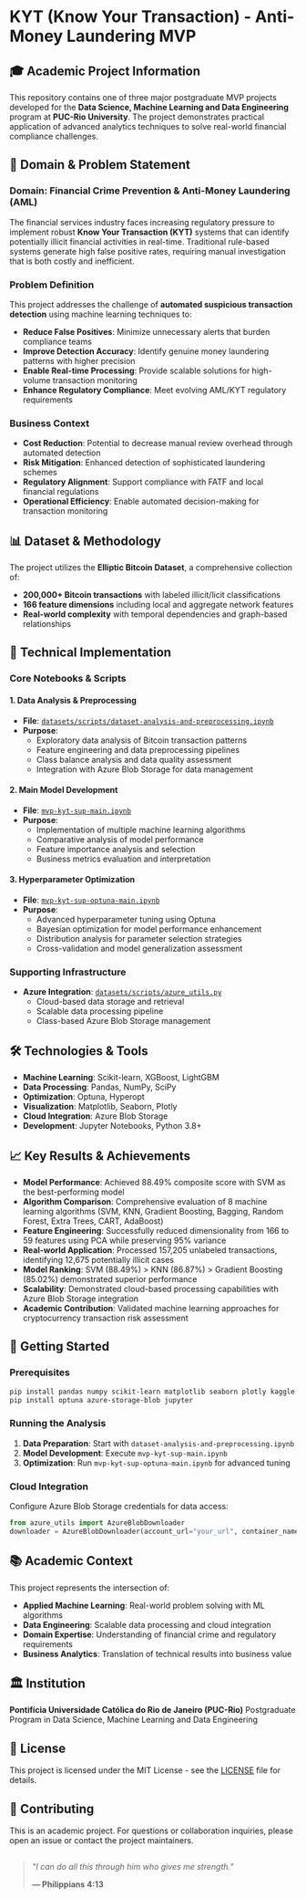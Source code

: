 # KYT (Know Your Transaction) - Anti-Money Laundering MVP

## 🎓 **Academic Project Information**
This repository contains one of three major postgraduate MVP projects developed for the **Data Science, Machine Learning and Data Engineering** program at **PUC-Rio University**. The project demonstrates practical application of advanced analytics techniques to solve real-world financial compliance challenges.

## 🎯 **Domain & Problem Statement**

### **Domain: Financial Crime Prevention & Anti-Money Laundering (AML)**
The financial services industry faces increasing regulatory pressure to implement robust **Know Your Transaction (KYT)** systems that can identify potentially illicit financial activities in real-time. Traditional rule-based systems generate high false positive rates, requiring manual investigation that is both costly and inefficient.

### **Problem Definition**
This project addresses the challenge of **automated suspicious transaction detection** using machine learning techniques to:

- **Reduce False Positives**: Minimize unnecessary alerts that burden compliance teams
- **Improve Detection Accuracy**: Identify genuine money laundering patterns with higher precision
- **Enable Real-time Processing**: Provide scalable solutions for high-volume transaction monitoring
- **Enhance Regulatory Compliance**: Meet evolving AML/KYT regulatory requirements

### **Business Context**
- **Cost Reduction**: Potential to decrease manual review overhead through automated detection
- **Risk Mitigation**: Enhanced detection of sophisticated laundering schemes
- **Regulatory Alignment**: Support compliance with FATF and local financial regulations
- **Operational Efficiency**: Enable automated decision-making for transaction monitoring

## 📊 **Dataset & Methodology**

The project utilizes the **Elliptic Bitcoin Dataset**, a comprehensive collection of:
- **200,000+ Bitcoin transactions** with labeled illicit/licit classifications
- **166 feature dimensions** including local and aggregate network features
- **Real-world complexity** with temporal dependencies and graph-based relationships

## 🔬 **Technical Implementation**

### **Core Notebooks & Scripts**

#### 1. **Data Analysis & Preprocessing**
- **File**: [`datasets/scripts/dataset-analysis-and-preprocessing.ipynb`](./datasets/scripts/dataset-analysis-and-preprocessing.ipynb)
- **Purpose**:
  - Exploratory data analysis of Bitcoin transaction patterns
  - Feature engineering and data preprocessing pipelines
  - Class balance analysis and data quality assessment
  - Integration with Azure Blob Storage for data management

#### 2. **Main Model Development**
- **File**: [`mvp-kyt-sup-main.ipynb`](./mvp-kyt-sup-main.ipynb)
- **Purpose**:
  - Implementation of multiple machine learning algorithms
  - Comparative analysis of model performance
  - Feature importance analysis and selection
  - Business metrics evaluation and interpretation

#### 3. **Hyperparameter Optimization**
- **File**: [`mvp-kyt-sup-optuna-main.ipynb`](./mvp-kyt-sup-optuna-main.ipynb)
- **Purpose**:
  - Advanced hyperparameter tuning using Optuna
  - Bayesian optimization for model performance enhancement
  - Distribution analysis for parameter selection strategies
  - Cross-validation and model generalization assessment

### **Supporting Infrastructure**
- **Azure Integration**: [`datasets/scripts/azure_utils.py`](./datasets/scripts/azure_utils.py)
  - Cloud-based data storage and retrieval
  - Scalable data processing pipeline
  - Class-based Azure Blob Storage management

## 🛠 **Technologies & Tools**

- **Machine Learning**: Scikit-learn, XGBoost, LightGBM
- **Data Processing**: Pandas, NumPy, SciPy
- **Optimization**: Optuna, Hyperopt
- **Visualization**: Matplotlib, Seaborn, Plotly
- **Cloud Integration**: Azure Blob Storage
- **Development**: Jupyter Notebooks, Python 3.8+

## 📈 **Key Results & Achievements**

- **Model Performance**: Achieved 88.49% composite score with SVM as the best-performing model
- **Algorithm Comparison**: Comprehensive evaluation of 8 machine learning algorithms (SVM, KNN, Gradient Boosting, Bagging, Random Forest, Extra Trees, CART, AdaBoost)
- **Feature Engineering**: Successfully reduced dimensionality from 166 to 59 features using PCA while preserving 95% variance
- **Real-world Application**: Processed 157,205 unlabeled transactions, identifying 12,675 potentially illicit cases
- **Model Ranking**: SVM (88.49%) > KNN (86.87%) > Gradient Boosting (85.02%) demonstrated superior performance
- **Scalability**: Demonstrated cloud-based processing capabilities with Azure Blob Storage integration
- **Academic Contribution**: Validated machine learning approaches for cryptocurrency transaction risk assessment

## 🚀 **Getting Started**

### **Prerequisites**
```bash
pip install pandas numpy scikit-learn matplotlib seaborn plotly kaggle   
pip install optuna azure-storage-blob jupyter
```

### **Running the Analysis**
1. **Data Preparation**: Start with `dataset-analysis-and-preprocessing.ipynb`
2. **Model Development**: Execute `mvp-kyt-sup-main.ipynb`
3. **Optimization**: Run `mvp-kyt-sup-optuna-main.ipynb` for advanced tuning

### **Cloud Integration**
Configure Azure Blob Storage credentials for data access:
```python
from azure_utils import AzureBlobDownloader
downloader = AzureBlobDownloader(account_url="your_url", container_name="your_container")
```

## 📚 **Academic Context**

This project represents the intersection of:
- **Applied Machine Learning**: Real-world problem solving with ML algorithms
- **Data Engineering**: Scalable data processing and cloud integration
- **Domain Expertise**: Understanding of financial crime and regulatory requirements
- **Business Analytics**: Translation of technical results into business value

## 🏛 **Institution**
**Pontifícia Universidade Católica do Rio de Janeiro (PUC-Rio)**
Postgraduate Program in Data Science, Machine Learning and Data Engineering

## 📝 **License**
This project is licensed under the MIT License - see the [LICENSE](LICENSE) file for details.

## 🤝 **Contributing**
This is an academic project. For questions or collaboration inquiries, please open an issue or contact the project maintainers.

##
> *"I can do all this through him who gives me strength."*
>
> **— Philippians 4:13**
